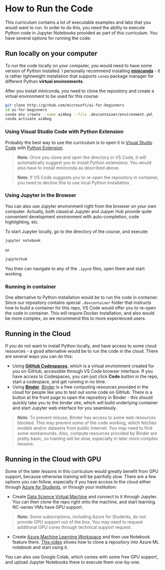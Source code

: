 # How to Run the Code

This curriculum contains a lot of executable examples and labs that you would want to run. In order to do this, you need the ability to execute Python code in Jupyter Notebooks provided as part of this curriculum. You have several options for running the code:

## Run locally on your computer

To run the code locally on your computer, you would need to have some version of Python installed. I personally recommend installing **[miniconda](https://conda.io/en/latest/miniconda.html)** - it is rather lightweight installation that supports `conda` package manager for different Python **virtual environments**.

After you install miniconda, you need to clone the repository and create a virtual environment to be used for this course:

```bash
git clone http://github.com/microsoft/ai-for-beginners
cd ai-for-beginners
conda env create --name ai4beg --file .devcontainer/environment.yml
conda activate ai4beg
```

### Using Visual Studio Code with Python Extension

Probably the best way to use the curriculum is to open it in [Visual Studio Code](http://code.visualstudio.com/?WT.mc_id=academic-57639-dmitryso) with [Python Extension](https://marketplace.visualstudio.com/items?itemName=ms-python.python&WT.mc_id=academic-57639-dmitryso).

> **Note**: Once you clone and open the directory in VS Code, it will automatically suggest you to install Python extensions. You would also have to install miniconda as described above.

> **Note**: If VS Code suggests you to re-open the repository in container, you need to decline this to use local Python installation. 

### Using Jupyter in the Browser

You can also use Jupyter environment right from the browser on your own computer. Actually, both classical Jupyter and Jupyer Hub provide quite convenient development environment with auto-completion, code highlighting, etc.

To start Jupyter locally, go to the directory of the course, and execute:
```bash
jupyter notebook
```
or
```bash
jupyterhub
```
You then can navigate to any of the `.ipynb` files, open them and start working.

### Running in container

One alternative to Python installation would be to run the code in container. Since our repository contains special `.devcontainer` folder that instructs how to build a container for this repo, VS Code would offer you to re-open the code in container. This will require Docker installation, and also would be more complex, so we recommend this to more experienced users.

## Running in the Cloud

If you do not want to install Python locally, and have access to some cloud resources - a good alternative would be to run the code in the cloud. There are several ways you can do this:

* Using **[GitHub Codespaces](https://github.com/features/codespaces)**, which is a virtual environment created for you on GitHub, accessible through VS Code browser interface. If you have access to Codespaces, you can just click **Code** button in the repo, start a codespace, and get running in no time.
* Using **[Binder](https://mybinder.org/v2/gh/microsoft/ai-for-beginners/HEAD)**. [Binder](https://mybinder.org) is a free computing resources provided in the cloud for people like you to test out some code on GitHub. There is a button at the front page to open the repository in Binder - this should quickly take you to the binder site, which will build underlying container and start Jupyter web interface for you seamlessly.

> **Note**: To prevent misuse, Binder has access to some web resources blocked. This may prevent some of the code working, which fetches models and/or datasets from public Internet. You may need to find some workarounds. Also, compute resources provided by Binder are pretty basic, so training will be slow, especially in later more complex lessons.

## Running in the Cloud with GPU

Some of the later lessons in this curriculum would greatly benefit from GPU support, because otherwise training will be painfully slow. There are a few options you can follow, especially if you have access to the cloud either through [Azure for Students](https://azure.microsoft.com/free/students/?WT.mc_id=academic-57639-dmitryso), or through your institution:

* Create [Data Science Virtual Machine](https://docs.microsoft.com/learn/modules/intro-to-azure-data-science-virtual-machine/?WT.mc_id=academic-57639-dmitryso) and connect to it through Jupyter. You can then clone the repo right onto the machine, and start learning. NC-series VMs have GPU support.

> **Note**: Some subscriptions, including Azure for Students, do not provide GPU support out of the box. You may need to request additional GPU cores through technical support request.

* Create [Azure Machine Learning Workspace](https://azure.microsoft.com/services/machine-learning/?WT.mc_id=academic-57639-dmitryso) and then use Notebook feature there. [This video](https://azure-for-academics.github.io/quickstart/azureml-papers/) shows how to clone a repository into Azure ML notebook and start using it.

You can also use Google Colab, which comes with some free GPU support, and upload Jupyter Notebooks there to execute them one-by-one.
